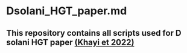 # Dsolani_HGT_paper.md
## This repository contains all scripts used for D solani HGT paper [(Khayi et 2022)](https://www.mdpi.com/2076-2607/10/11/2254)
